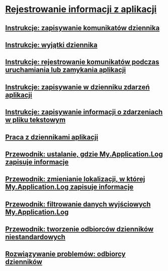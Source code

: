 # [Rejestrowanie informacji z aplikacji](logging-information-from-the-application.md)
## [Instrukcje: zapisywanie komunikatów dziennika](how-to-write-log-messages.md)
## [Instrukcje: wyjątki dziennika](how-to-log-exceptions.md)
## [Instrukcje: rejestrowanie komunikatów podczas uruchamiania lub zamykania aplikacji](how-to-log-messages-when-the-application-starts-or-shuts-down.md)
## [Instrukcje: zapisywanie w dzienniku zdarzeń aplikacji](how-to-write-to-an-application-event-log.md)
## [Instrukcje: zapisywanie informacji o zdarzeniach w pliku tekstowym](how-to-write-event-information-to-a-text-file.md)
## [Praca z dziennikami aplikacji](working-with-application-logs.md)
## [Przewodnik: ustalanie, gdzie My.Application.Log zapisuje informacje](walkthrough-determining-where-my-application-log-writes-information.md)
## [Przewodnik: zmienianie lokalizacji, w której My.Application.Log zapisuje informacje](walkthrough-changing-where-my-application-log-writes-information.md)
## [Przewodnik: filtrowanie danych wyjściowych My.Application.Log](walkthrough-filtering-my-application-log-output.md)
## [Przewodnik: tworzenie odbiorców dzienników niestandardowych](walkthrough-creating-custom-log-listeners.md)
## [Rozwiązywanie problemów: odbiorcy dzienników](troubleshooting-log-listeners.md)